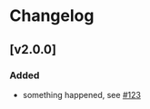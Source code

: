 # Changelog

## [v2.0.0]

### Added

- something happened, see [#123]

[#123]: https://github.com/dummy/dummy/pull/123
